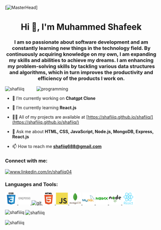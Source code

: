 [![MasterHead](https://forums.epsilonwow.net/uploads/monthly_2022_04/dempgi7-520f8d5f-63d4-4453-8822-dbc149ae27f8.gif.968bf0b95e20ff857e6e40006902f2bb.gif)]
<h1 align="center">Hi 👋, I'm Muhammed Shafeek</h1>
<h3 align="center">I am so passionate about software development and am constantly learning new things in the technology field. By continuously acquiring knowledge on my own, I am expanding my skills and abilities to achieve my dreams. I am enhancing my problem-solving skills by tackling various data structures and algorithms, which in turn improves the productivity and efficiency of the products I work on.</h3>
<img align="right" alt="programming" width="400" src="https://cdn.dribbble.com/users/3033627/screenshots/11067184/media/9df0d61f83b022e982cf47329423836c.gif">

<p align="left"> <img src="https://komarev.com/ghpvc/?username=shafiiiq&label=Profile%20views&color=0e75b6&style=flat" alt="shafiiiq" /> </p>

- 🔭 I’m currently working on **Chatgpt Clone**

- 🌱 I’m currently learning **React.js**

- 👨‍💻 All of my projects are available at [https://shafiiiq.github.io/shafiiq/](https://shafiiiq.github.io/shafiiq/)

- 💬 Ask me about **HTML, CSS, JavaScript, Node.js, MongoDB, Express, React.js**

- 📫 How to reach me **shafiiq688@gmail.com**

<h3 align="left">Connect with me:</h3>
<p align="left">
<a href="https://linkedin.com/in/www.linkedin.com/in/shafiiq04" target="blank"><img align="center" src="https://raw.githubusercontent.com/rahuldkjain/github-profile-readme-generator/master/src/images/icons/Social/linked-in-alt.svg" alt="www.linkedin.com/in/shafiiq04" height="30" width="40" /></a>
</p>

<h3 align="left">Languages and Tools:</h3>
<p align="left"> <a href="https://www.w3schools.com/css/" target="_blank" rel="noreferrer"> <img src="https://raw.githubusercontent.com/devicons/devicon/master/icons/css3/css3-original-wordmark.svg" alt="css3" width="40" height="40"/> </a> <a href="https://expressjs.com" target="_blank" rel="noreferrer"> <img src="https://raw.githubusercontent.com/devicons/devicon/master/icons/express/express-original-wordmark.svg" alt="express" width="40" height="40"/> </a> <a href="https://git-scm.com/" target="_blank" rel="noreferrer"> <img src="https://www.vectorlogo.zone/logos/git-scm/git-scm-icon.svg" alt="git" width="40" height="40"/> </a> <a href="https://www.w3.org/html/" target="_blank" rel="noreferrer"> <img src="https://raw.githubusercontent.com/devicons/devicon/master/icons/html5/html5-original-wordmark.svg" alt="html5" width="40" height="40"/> </a> <a href="https://developer.mozilla.org/en-US/docs/Web/JavaScript" target="_blank" rel="noreferrer"> <img src="https://raw.githubusercontent.com/devicons/devicon/master/icons/javascript/javascript-original.svg" alt="javascript" width="40" height="40"/> </a> <a href="https://www.mongodb.com/" target="_blank" rel="noreferrer"> <img src="https://raw.githubusercontent.com/devicons/devicon/master/icons/mongodb/mongodb-original-wordmark.svg" alt="mongodb" width="40" height="40"/> </a> <a href="https://www.mysql.com/" target="_blank" rel="noreferrer"> <img src="https://raw.githubusercontent.com/devicons/devicon/master/icons/mysql/mysql-original-wordmark.svg" alt="mysql" width="40" height="40"/> </a> <a href="https://www.nginx.com" target="_blank" rel="noreferrer"> <img src="https://raw.githubusercontent.com/devicons/devicon/master/icons/nginx/nginx-original.svg" alt="nginx" width="40" height="40"/> </a> <a href="https://nodejs.org" target="_blank" rel="noreferrer"> <img src="https://raw.githubusercontent.com/devicons/devicon/master/icons/nodejs/nodejs-original-wordmark.svg" alt="nodejs" width="40" height="40"/> </a> <a href="https://reactjs.org/" target="_blank" rel="noreferrer"> <img src="https://raw.githubusercontent.com/devicons/devicon/master/icons/react/react-original-wordmark.svg" alt="react" width="40" height="40"/> </a> </p>

<p><img align="left" src="https://github-readme-stats.vercel.app/api/top-langs?username=shafiiiq&show_icons=true&locale=en&layout=compact" alt="shafiiiq" /></p>

<p>&nbsp;<img align="center" src="https://github-readme-stats.vercel.app/api?username=shafiiiq&show_icons=true&locale=en" alt="shafiiiq" /></p>

<p><img align="center" src="https://github-readme-streak-stats.herokuapp.com/?user=shafiiiq&" alt="shafiiiq" /></p>
